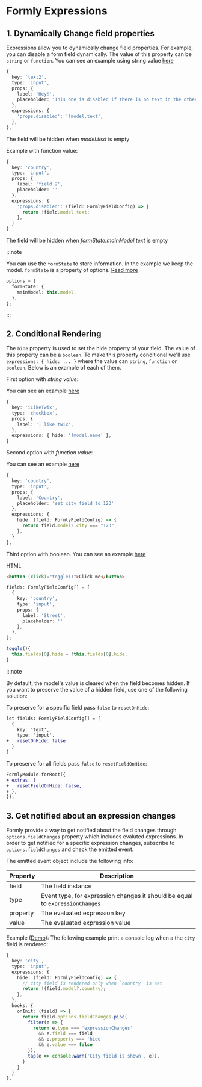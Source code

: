# Formly Expressions

## 1. Dynamically Change field properties

Expressions allow you to dynamically change field properties.
For example, you can disable a form field dynamically. The value of this property can be `string` or `function`.
You can see an example using string value [here](https://stackblitz.com/edit/angular-formly-eehxjb?file=app/app.component.ts)

```typescript
{
  key: 'text2',
  type: 'input',
  props: {
    label: 'Hey!',
    placeholder: 'This one is disabled if there is no text in the other input',
  },
  expressions: {
    'props.disabled': '!model.text',
  },
},
```
The field will be hidden when *model.text* is empty

Example with function value:

```typescript
{
  key: 'country',
  type: 'input',
  props: {
    label: 'field 2',
    placeholder: ''
  },
  expressions: {
    'props.disabled': (field: FormlyFieldConfig) => {
      return !field.model.text;
    },
  }
}
```

The field will be hidden when *formState.mainModel.text* is empty

:::note

You can use the `formState` to store information. In the example we keep the model. `formState` is a property of options. [Read more](https://formly.dev/examples/form-options/form-state)

```typescript
options = {
  formState: {
    mainModel: this.model,
  },
};
```

:::

## 2. Conditional Rendering

The `hide` property is used to set the hide property of your field. The value of this property can be a `boolean`. To make this property conditional we'll use `expressions: { hide: ... }` where the value can  `string`, `function` or `boolean`. Below is an example of each of them.

First option with *string value*:

You can see an example [here](https://stackblitz.com/edit/angular-formly-f79kb3?file=app/app.component.ts)
```typescript
{
  key: 'iLikeTwix',
  type: 'checkbox',
  props: {
    label: 'I like twix',
  },
  expressions: { hide: '!model.name' },
}
```
Second option with *function value*:

You can see an example [here](https://stackblitz.com/edit/angular-formly-ndfcmz?file=app/app.component.ts)

```typescript
{
  key: 'country',
  type: 'input',
  props: {
    label: 'Country',
    placeholder: 'set city field to 123'
  },
  expressions: {
    hide: (field: FormlyFieldConfig) => {
      return field.model?.city === "123";
    },
  }
},
```

Third option with boolean. You can see an example [here](https://stackblitz.com/edit/angular-formly-dpyzb9?file=app/app.component.ts)

HTML
```html
<button (click)="toggle()">Click me</button>
```

```typescript
fields: FormlyFieldConfig[] = [
  {
    key: 'country',
    type: 'input',
    props: {
      label: 'Street',
      placeholder: ''
    },
  },
];

toggle(){
  this.fields[0].hide = !this.fields[0].hide;
}
```

:::note

By default, the model's value is cleared when the field becomes hidden. If you want to preserve the value of a hidden field, use one of the following solution: 

To preserve for a specific field pass `false` to `resetOnHide`:
```patch
let fields: FormlyFieldConfig[] = [
  {
    key: 'text',
    type: 'input',
+   resetOnHide: false
  }
]
```

To preserve for all fields pass `false` to `resetFieldOnHide`:
```patch
FormlyModule.forRoot({
+ extras: {
+   resetFieldOnHide: false,
+ },
}),
```

## 3. Get notified about an expression changes


Formly provide a way to get notified about the field changes through `options.fieldChanges` property which includes evaluted expressions. In order to get notified for a specific expression changes, subscribe to `options.fieldChanges` and check the emitted event.

The emitted event object include the following info:

| Property | Description                    |
| -------- | ------------------------------ |
| field    | The field instance             |
| type     | Event type, for expression changes it should be equal to `expressionChanges` |
| property | The evaluated expression key   |
| value    | The evaluated expression value |

Example ([Demo](https://stackblitz.com/edit/angular-yobrug?file=src/app/app.component.ts)): The following example print a console log when a the `city` field is rendered:

```typescript
{
  key: 'city',
  type: 'input',
  expressions: {
    hide: (field: FormlyFieldConfig) => {
      // city field is rendered only when `country` is set
      return !(field.model?.country);
    },
  },
  hooks: {
    onInit: (field) => {
      return field.options.fieldChanges.pipe(
        filter(e => {
          return e.type === 'expressionChanges'
            && e.field === field
            && e.property === 'hide'
            && e.value === false
        }),
        tap(e => console.warn('City field is shown', e)),
      )
    }
  }
},
```
